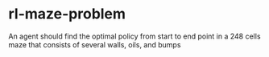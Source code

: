 # rl-maze-problem
An agent should find the optimal policy from start to end point in a 248 cells maze that consists of several walls, oils, and bumps
